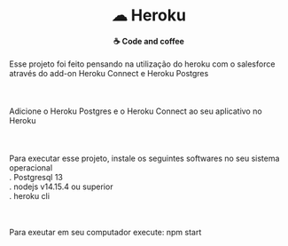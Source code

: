 <h1 align="center">
    ☁ Heroku
</h1>

<h4 align="center">
    ☕ Code and coffee
</h4>

Esse projeto foi feito pensando na utilização do heroku com o salesforce 
através do add-on Heroku Connect e Heroku Postgres<br>
<br><br><br>
Adicione o Heroku Postgres e o Heroku Connect ao seu aplicativo no Heroku
<br><br><br><br>
Para executar esse projeto, instale os seguintes softwares no seu sistema operacional<br>
. Postgresql 13<br>
. nodejs v14.15.4 ou superior<br>
. heroku cli<br>
<br>

<br>
Para exeutar em seu computador execute: npm start
